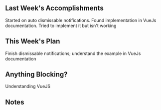 ## Last Week's Accomplishments

Started on auto dismissable notifications. Found implementation in VueJs documentation. Tried to implement it but isn't working

## This Week's Plan

Finish dismissable notifications; understand the example in VueJs documentation

## Anything Blocking?

Understanding VueJS

## Notes
